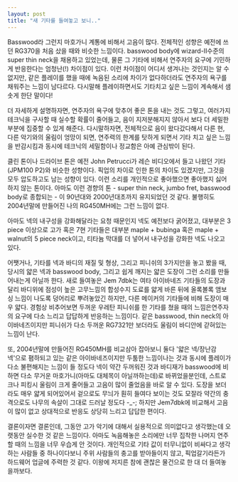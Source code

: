 ```yaml
---
layout: post
title: "새 기타를 들여놓고 보니.."
---
```


Basswood라 그런지 마호가니 계통에 비해서 고음이 많다. 전체적인 성향은 예전에 쓰던 RG370을 처음 샀을 때와 비슷한 느낌이다. basswood body에 wizard-II수준의 super thin neck을 채용하고 있었는데, 물론 그 기타에 비해서 연주자의 요구에 기민하게 반응한다는 엄청난(!) 차이점이 있다. 이런 차이점이 어디서 생겨나는 것인지는 알 수 없지만, 같은 플레이를 했을 때에 녹음된 소리에 차이가 없다하더라도 연주자의 욕구를 채워주는 느낌이 남다르다. 다시말해 플레이하면서도 기타치고 싶은 느낌이 계속해서 샘솟게 한단 말이다!

더 자세하게 설명하자면, 연주자의 욕구에 맞추어 좋은 톤을 내는 것도 그렇고, 여러가지 테크닉을 구사할 때 실수할 확률이 줄어들고, 음이 지저분해지지 않아서 보다 더 세밀한 부분에 집중할 수 있게 해준다. 다시말하자면, 전체적으로 음이 왔다갔다해서 다른 현, 다른 악기와의 울림이 엉망이 되면, 연주력의 한계를 탓하게 되면서 기타 치고 싶은 느낌을 반감시킴과 동시에 테크닉의 세밀함이나 정교함은 아예 관심밖이 된다.

클린 톤이나 드라이브 톤은 예전 John Petrucci가 레슨 비디오에서 들고 나왔던 기타(JPM100 P2)와 비슷한 성향이다. 픽업의 차이로 인한 톤의 차이도 있겠지만, 그것을 모두 압도하고도 남는 성향이 있다. 이런 소리를 개인적으로 좋아했으면 좋아했지 싫어하지 않는 톤이다. 아마도 이런 경향의 톤 - super thin neck, jumbo fret, basswood body로 종합되는 - 이 90년대와 2000년대초까지 유지되었던 것 같다. 불행히도 2004년말에 만들어진 나의 RG450MH에는 그런 느낌이 없다. 

아마도 넥의 내구성을 강화해달라는 요청 때문인지 넥도 예전보다 굵어졌고, 대부분은 3 piece 이상으로 고가 혹은 7현 기타들은 대부분 maple + bubinga 혹은 maple + walnut의 5 piece neck이고, 티타늄 막대를 더 넣어서 내구성을 강화한 넥도 나오고 있다.

어쨋거나, 기타를 넥과 바디의 재질 및 형상, 그리고 피니쉬의 3가지만을 놓고 봤을 때, 당시의 얇은 넥과 basswood body, 그리고 쉽게 깨지는 얇은 도장이 그런 소리를 만들어내는게 아닐까 한다. 새로 들여놓은 Jem 7dbk는 여타 아이바네즈 기타들의 도장과 달리 바디위에 점성이 높은 고무느낌의 합성수지 도료를 얇게 바른 뒤에 올록볼록 앰보싱 느낌이 나도록 덩어리로 뿌려놓았긴 하지만, 다른 메이커의 기타들에 비해 도장이 매우 얇다. 경험상 비추어보면 두꺼운 우레탄 피니쉬를 한 기타를 쳤을 때의 느낌은연주자의 요구에 다소 느리고 답답하게 반응하는 느낌이다. 같은 basswood, thin neck의 아이바네즈이지만 피니쉬가 다소 두꺼운 RG7321만 보더라도 울림이 바디안에 갇혀있는 느낌이 난다.

또, 2004년말에 만들어진 RG450MH를 비교삼아 잡아보니 둘다 '얇은 넥/장난감 넥'으로 폄하되고 있는 같은 아이바네즈이지만 두툼한 느낌이나는 것과 동시에 플레이가 다소 불편해지는 느낌이 들 정도다 넥이 약간 두꺼워진 것과 바디재가 basswood에 비하면 다소 무거운 마호가니(아마도 대체목이 아닐까하는데)로 바뀌었을분인데, 스트로크나 피킹시 울림이 크게 줄어들고 고음이 많이 줄었음을 바로 알 수 있다. 도장을 보더라도 매우 얇게 되어있어서 겉으로도 무늬가 훤히 들여다 보이는 것도 모잘라 약간의 충격으로도 나무의 속살이 그대로 드러날 정도다 -_-; 하지만 Jem7dbk에 비교해서 고음이 많이 없고 상대적으로 반응도 상당히 느리고 답답한 편이다.

결론이자면 결론인데, 그동안 고가 악기에 대해서 실용적으로 의미없다고 생각했는데 오랫동안 실수한 것 같은 느낌이다. 아마도 녹음해놓은 소리에만 너무 집착한 나머지 연주할 때의 느낌을 너무 우습게 안 것이다. 개인적으로 기타 값이 터무니없이 비싸다고 생각하는 사람들 중 하나이다보니 주위 사람들의 충고를 받아들이지 않고, 픽업갈기라든가 하드웨어 업글에 주력한 것 같다. 이왕에 저지른 참에 괜찮은 물건으로 한 대 더 들여놓을까보다.


